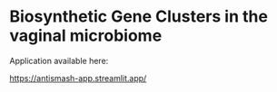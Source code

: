 # Biosynthetic Gene Clusters in the vaginal microbiome

Application available here:

https://antismash-app.streamlit.app/
